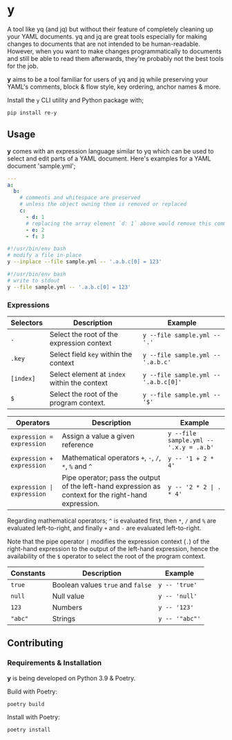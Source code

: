 # y

A tool like yq (and jq) but without their feature of completely cleaning up your YAML documents. yq and jq are great tools especially for making
changes to documents that are not intended to be human-readable. However, when you want to make changes programmatically to documents and still be
able to read them afterwards, they're probably not the best tools for the job.

**y** aims to be a tool familiar for users of yq and jq while preserving your YAML's comments, block & flow style, key ordering, anchor names & more.

Install the `y` CLI utility and Python package with;

```bash
pip install re-y
```

## Usage

**y** comes with an expression language similar to yq which can be used to select and edit parts of a YAML document. Here's examples for a
YAML document 'sample.yml';

```yaml
---
a:
  b:
    # comments and whitespace are preserved
    # unless the object owning them is removed or replaced
    c:
      - d: 1
      # replacing the array element `d: 1` above would remove this comment (and any potential whitespace around it)
      - e: 2
      - f: 3
```

```bash
#!/usr/bin/env bash
# modify a file in-place
y --inplace --file sample.yml -- '.a.b.c[0] = 123'
```

```bash
#!/usr/bin/env bash
# write to stdout
y --file sample.yml -- '.a.b.c[0] = 123'
```

### Expressions

| Selectors | Description                                  | Example                              |
|-----------|----------------------------------------------|--------------------------------------|
| `.`       | Select the root of the expression context    | `y --file sample.yml -- '.'`         |
| `.key`    | Select field `key` within the context        | `y --file sample.yml -- '.a.b.c'`    |
| `[index]` | Select element at `index` within the context | `y --file sample.yml -- '.a.b.c[0]'` |
| `$`       | Select the root of the program context.      | `y --file sample.yml -- '$'`         |

| Operators                                 | Description                                                                                          | Example                                |
|-------------------------------------------|------------------------------------------------------------------------------------------------------|----------------------------------------|
| `expression = expression`                 | Assign a value a given reference                                                                     | `y --file sample.yml -- '.x.y = .a.b'` |
| `expression + expression`                 | Mathematical operators `+`, `-`, `/`, `*`, `%` and `^`                                               | `y -- '1 + 2 * 4'`                     |
| <code>expression &#124; expression</code> | Pipe operator; pass the output of the left-hand expression as context for the right-hand expression. | <code>y -- '2 * 2 &#124; . * 4'</code> |

Regarding mathematical operators; `^` is evaluated first, then `*`, `/` and `%` are evaluated left-to-right, and finally `+` and `-` are evaluated
left-to-right.

Note that the pipe operator `|` modifies the expression context (`.`) of the right-hand expression to the output of the left-hand expression, hence
the availability of the `$` operator to select the root of the program context.


| Constants | Description                       | Example        |
|-----------|-----------------------------------|----------------|
| `true`    | Boolean values `true` and `false` | `y -- 'true'`  |
| `null`    | Null value                        | `y -- 'null'`  |
| `123`     | Numbers                           | `y -- '123'`   |
| `"abc"`   | Strings                           | `y -- '"abc"'` |

## Contributing

### Requirements & Installation

**y** is being developed on Python 3.9 & Poetry.

Build with Poetry:

```bash
poetry build
```

Install with Poetry:

```bash
poetry install
```
